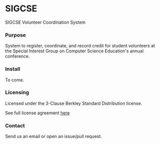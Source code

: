 # SIGCSE #
SIGCSE Volunteer Coordination System 

### Purpose ###
System to register, coordinate, and record credit for student volunteers at the Special Interest Group on Computer Science Education's annual conference. 

### Install ###
To come. 
### Licensing ###

Licensed under the 3-Clause Berkley Standard Distribution license.
 
See full license agreement [here](https://github.com/beloitcollegecomputerscience/SIGCSE/blob/master/License.txt)

### Contact ###
Send us an email or open an issue/pull request.
